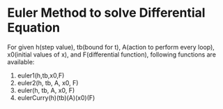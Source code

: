 # Euler Method to solve Differential Equation

For given h(step value), tb(bound for t), A(action to perform every loop), x0(initial values of x), and F(differential function), following functions are available:
1. euler1(h,tb,x0,F)
2. euler2(h, tb, A, x0, F)
3. euler(h, tb, A, x0, F)
4. eulerCurry(h)(tb)(A)(x0)(F)
 
